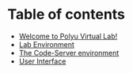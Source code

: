 # Table of contents

* [Welcome to Polyu Virtual Lab!](README.md)
* [Lab Environment](lab-environment.md)
* [The Code-Server environment](vscode.md)
* [User Interface](user-interface.md)

